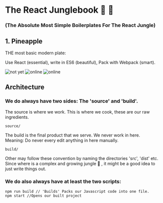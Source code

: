 # The React Junglebook :see_no_evil: :palm_tree:

### (The Absolute Most Simple Boilerplates For The React Jungle)

## 1. Pineapple

THE most basic modern plate:

Use React (essential), write in ES6 (beautiful), Pack with Webpack (smart).

![not yet](https://img.shields.io/badge/View-REACT-green.svg)
![online](https://img.shields.io/badge/Transpile-BABEL-red.svg)
![online](https://img.shields.io/badge/Pack-WEBPACK-blue.svg)


## Architecture

### We do always have two sides: The 'source' and 'build'.

The source is where we work. This is where we cook, these are our raw ingredients.
```script
source/
```

The build is the final product that we serve. We never work in here.
Meaning: Do never every edit anything in here manually.
```script
build/
```

Other may follow these convention by naming the directories 'src', 'dist' etc. Since where is a complex and growing jungle :palm_tree:
, it might be a good idea to just write things out.

### We do also always have at least the two scripts:

```
npm run build // 'Builds' Packs our Javascript code into one file.
npm start //Opens our built project
```
